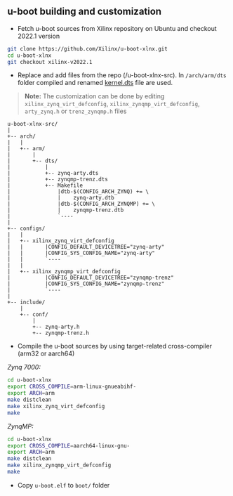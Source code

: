 ## u-boot building and customization
*  Fetch u-boot sources from Xilinx repository on Ubuntu and checkout 2022.1 version
```sh
git clone https://github.com/Xilinx/u-boot-xlnx.git
cd u-boot-xlnx
git checkout xilinx-v2022.1
```
* Replace and add files from the repo (/u-boot-xlnx-src). In `/arch/arm/dts` folder compiled and renamed [kernel.dts](https://github.com/farbius/linux-vitis-zynq/tree/main/devicetree-src) file are used.
> **Note:** The customization can be done by editing `xilinx_zynq_virt_defconfig`, `xilinx_zynqmp_virt_defconfig`, `arty_zynq.h` or `trenz_zynqmp.h` files 
```
u-boot-xlnx-src/
|
+-- arch/
|	|
| 	+-- arm/
|		|
| 		+-- dts/
|			|
|			+-- zynq-arty.dts
|			+-- zynqmp-trenz.dts
|			+-- Makefile
|				|dtb-$(CONFIG_ARCH_ZYNQ) += \
|				|    zynq-arty.dtb
|				|dtb-$(CONFIG_ARCH_ZYNQMP) += \
|				|    zynqmp-trenz.dtb
|	 			`----
|
+-- configs/
|	|
|	+-- xilinx_zynq_virt_defconfig
|	|		|CONFIG_DEFAULT_DEVICETREE="zynq-arty"
|	|		|CONFIG_SYS_CONFIG_NAME="zynq-arty"
|	|		`----
|	|
|	+-- xilinx_zynqmp_virt_defconfig
|			|CONFIG_DEFAULT_DEVICETREE="zynqmp-trenz"
|			|CONFIG_SYS_CONFIG_NAME="zynqmp-trenz"
|	 		`----
|
+-- include/
	|
 	+-- conf/
		|
		+-- zynq-arty.h
		+-- zynqmp-trenz.h
```

* Compile the u-boot sources by using target-related cross-compiler (arm32 or aarch64) 

*Zynq 7000:*
```sh
cd u-boot-xlnx
export CROSS_COMPILE=arm-linux-gnueabihf-
export ARCH=arm
make distclean
make xilinx_zynq_virt_defconfig
make
```

*ZynqMP:*
```sh
cd u-boot-xlnx
export CROSS_COMPILE=aarch64-linux-gnu-
export ARCH=arm
make distclean
make xilinx_zynqmp_virt_defconfig
make
```

* Copy `u-boot.elf` to `boot/` folder